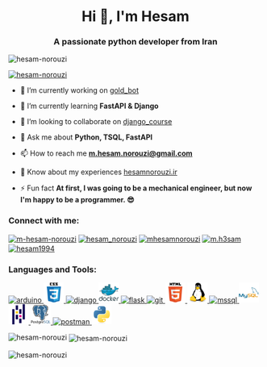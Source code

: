 <h1 align="center">Hi 👋, I'm Hesam</h1>
<h3 align="center">A passionate python developer from Iran</h3>

<p align="left"> <img src="https://komarev.com/ghpvc/?username=hesam-norouzi&label=Profile%20views&color=0e75b6&style=flat" alt="hesam-norouzi" /> </p>

<p align="left"> <a href="https://github.com/ryo-ma/github-profile-trophy"><img src="https://github-profile-trophy.vercel.app/?username=hesam-norouzi" alt="hesam-norouzi" /></a> </p>

- 🔭 I’m currently working on [gold_bot](https://github.com/Hesam-Norouzi/gold_bot)

- 🌱 I’m currently learning **FastAPI & Django**

- 👯 I’m looking to collaborate on [django_course](https://github.com/peymanhr/django-course)

- 💬 Ask me about **Python, TSQL, FastAPI**

- 📫 How to reach me **m.hesam.norouzi@gmail.com**

- 📄 Know about my experiences [hesamnorouzi.ir](hesamnorouzi.ir)

- ⚡ Fun fact **At first, I was going to be a mechanical engineer, but now I'm happy to be a programmer. 😎**

<h3 align="left">Connect with me:</h3>
<p align="left">
<a href="https://linkedin.com/in/m-hesam-norouzi" target="blank"><img align="center" src="https://raw.githubusercontent.com/rahuldkjain/github-profile-readme-generator/master/src/images/icons/Social/linked-in-alt.svg" alt="m-hesam-norouzi" height="30" width="40" /></a>
<a href="https://dev.to/hesam_norouzi" target="blank"><img align="center" src="https://raw.githubusercontent.com/rahuldkjain/github-profile-readme-generator/master/src/images/icons/Social/devto.svg" alt="hesam_norouzi" height="30" width="40" /></a>
<a href="https://kaggle.com/mhesamnorouzi" target="blank"><img align="center" src="https://raw.githubusercontent.com/rahuldkjain/github-profile-readme-generator/master/src/images/icons/Social/kaggle.svg" alt="mhesamnorouzi" height="30" width="40" /></a>
<a href="https://instagram.com/m.h3sam" target="blank"><img align="center" src="https://raw.githubusercontent.com/rahuldkjain/github-profile-readme-generator/master/src/images/icons/Social/instagram.svg" alt="m.h3sam" height="30" width="40" /></a>
<a href="https://www.leetcode.com/hesam1994" target="blank"><img align="center" src="https://raw.githubusercontent.com/rahuldkjain/github-profile-readme-generator/master/src/images/icons/Social/leet-code.svg" alt="hesam1994" height="30" width="40" /></a>
</p>

<h3 align="left">Languages and Tools:</h3>
<p align="left"> <a href="https://www.arduino.cc/" target="_blank" rel="noreferrer"> <img src="https://cdn.worldvectorlogo.com/logos/arduino-1.svg" alt="arduino" width="40" height="40"/> </a> <a href="https://www.w3schools.com/css/" target="_blank" rel="noreferrer"> <img src="https://raw.githubusercontent.com/devicons/devicon/master/icons/css3/css3-original-wordmark.svg" alt="css3" width="40" height="40"/> </a> <a href="https://www.djangoproject.com/" target="_blank" rel="noreferrer"> <img src="https://cdn.worldvectorlogo.com/logos/django.svg" alt="django" width="40" height="40"/> </a> <a href="https://www.docker.com/" target="_blank" rel="noreferrer"> <img src="https://raw.githubusercontent.com/devicons/devicon/master/icons/docker/docker-original-wordmark.svg" alt="docker" width="40" height="40"/> </a> <a href="https://flask.palletsprojects.com/" target="_blank" rel="noreferrer"> <img src="https://www.vectorlogo.zone/logos/pocoo_flask/pocoo_flask-icon.svg" alt="flask" width="40" height="40"/> </a> <a href="https://git-scm.com/" target="_blank" rel="noreferrer"> <img src="https://www.vectorlogo.zone/logos/git-scm/git-scm-icon.svg" alt="git" width="40" height="40"/> </a> <a href="https://www.w3.org/html/" target="_blank" rel="noreferrer"> <img src="https://raw.githubusercontent.com/devicons/devicon/master/icons/html5/html5-original-wordmark.svg" alt="html5" width="40" height="40"/> </a> <a href="https://www.linux.org/" target="_blank" rel="noreferrer"> <img src="https://raw.githubusercontent.com/devicons/devicon/master/icons/linux/linux-original.svg" alt="linux" width="40" height="40"/> </a> <a href="https://www.microsoft.com/en-us/sql-server" target="_blank" rel="noreferrer"> <img src="https://www.svgrepo.com/show/303229/microsoft-sql-server-logo.svg" alt="mssql" width="40" height="40"/> </a> <a href="https://www.mysql.com/" target="_blank" rel="noreferrer"> <img src="https://raw.githubusercontent.com/devicons/devicon/master/icons/mysql/mysql-original-wordmark.svg" alt="mysql" width="40" height="40"/> </a> <a href="https://pandas.pydata.org/" target="_blank" rel="noreferrer"> <img src="https://raw.githubusercontent.com/devicons/devicon/2ae2a900d2f041da66e950e4d48052658d850630/icons/pandas/pandas-original.svg" alt="pandas" width="40" height="40"/> </a> <a href="https://www.postgresql.org" target="_blank" rel="noreferrer"> <img src="https://raw.githubusercontent.com/devicons/devicon/master/icons/postgresql/postgresql-original-wordmark.svg" alt="postgresql" width="40" height="40"/> </a> <a href="https://postman.com" target="_blank" rel="noreferrer"> <img src="https://www.vectorlogo.zone/logos/getpostman/getpostman-icon.svg" alt="postman" width="40" height="40"/> </a> <a href="https://www.python.org" target="_blank" rel="noreferrer"> <img src="https://raw.githubusercontent.com/devicons/devicon/master/icons/python/python-original.svg" alt="python" width="40" height="40"/> </a> </p>

<p><img align="left" src="https://github-readme-stats.vercel.app/api/top-langs?username=hesam-norouzi&show_icons=true&locale=en&layout=compact" alt="hesam-norouzi" /></p>

<p>&nbsp;<img align="center" src="https://github-readme-stats.vercel.app/api?username=hesam-norouzi&show_icons=true&locale=en" alt="hesam-norouzi" /></p>

<p><img align="center" src="https://github-readme-streak-stats.herokuapp.com/?user=hesam-norouzi&" alt="hesam-norouzi" /></p>
